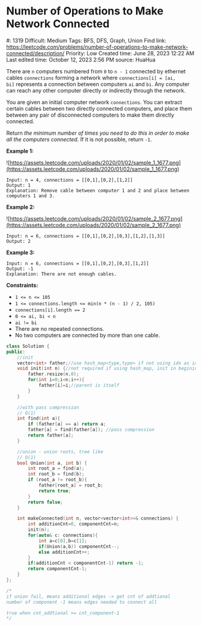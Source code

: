 # Number of Operations to Make Network Connected

#: 1319
Difficult: Medium
Tags: BFS, DFS, Graph, Union Find
link: https://leetcode.com/problems/number-of-operations-to-make-network-connected/description/
Priority: Low
Created time: June 28, 2023 12:22 AM
Last edited time: October 12, 2023 2:56 PM
source: HuaHua

There are `n` computers numbered from `0` to `n - 1` connected by ethernet cables `connections` forming a network where `connections[i] = [ai, bi]` represents a connection between computers `ai` and `bi`. Any computer can reach any other computer directly or indirectly through the network.

You are given an initial computer network `connections`. You can extract certain cables between two directly connected computers, and place them between any pair of disconnected computers to make them directly connected.

Return *the minimum number of times you need to do this in order to make all the computers connected*. If it is not possible, return `-1`.

**Example 1:**

![https://assets.leetcode.com/uploads/2020/01/02/sample_1_1677.png](https://assets.leetcode.com/uploads/2020/01/02/sample_1_1677.png)

```
Input: n = 4, connections = [[0,1],[0,2],[1,2]]
Output: 1
Explanation: Remove cable between computer 1 and 2 and place between computers 1 and 3.

```

**Example 2:**

![https://assets.leetcode.com/uploads/2020/01/02/sample_2_1677.png](https://assets.leetcode.com/uploads/2020/01/02/sample_2_1677.png)

```
Input: n = 6, connections = [[0,1],[0,2],[0,3],[1,2],[1,3]]
Output: 2

```

**Example 3:**

```
Input: n = 6, connections = [[0,1],[0,2],[0,3],[1,2]]
Output: -1
Explanation: There are not enough cables.

```

**Constraints:**

- `1 <= n <= 105`
- `1 <= connections.length <= min(n * (n - 1) / 2, 105)`
- `connections[i].length == 2`
- `0 <= ai, bi < n`
- `ai != bi`
- There are no repeated connections.
- No two computers are connected by more than one cable.

```cpp
class Solution {
public:
    //init
    vector<int> father;//use hash_map<type,type> if not using idx as identifier
    void init(int n) {//not required if using hash_map, init in begining of find()
        father.resize(n,0);
        for(int i=0;i<n;i++){
            father[i]=i;//parent is itself
        }
    }

    //with pass compression
    // O(1)
    int find(int a){
        if (father[a] == a) return a;
        father[a] = find(father[a]); //pass compression
        return father[a];
    }

    //union - union roots, tree like
    // O(1)
    bool Union(int a, int b) {
        int root_a = find(a);
        int root_b = find(b);
        if (root_a != root_b){
            father[root_a] = root_b;
            return true;
        }
        return false;
    }

    int makeConnected(int n, vector<vector<int>>& connections) {
        int additionCnt=0, componentCnt=n;
        init(n);
        for(auto& c: connections){
            int a=c[0],b=c[1];
            if(Union(a,b)) componentCnt--;
            else additionCnt++;
        }
        if(additionCnt < componentCnt-1) return -1;
        return componentCnt-1;
    }
};

/*
if union fail, means additional edges -> get cnt of addtional
number of component -1 means edges needed to connect all

true when cnt_addtional >= cnt_component-1
*/
```
